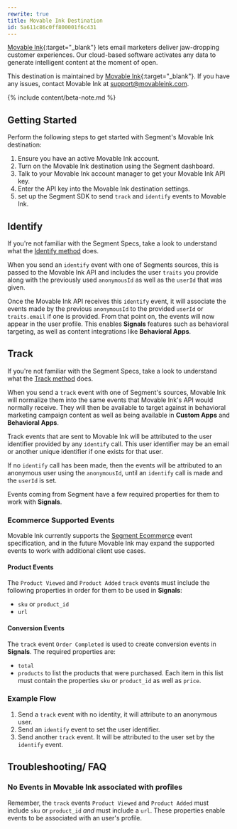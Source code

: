 ```yaml
---
rewrite: true
title: Movable Ink Destination
id: 5a611c86c0ff800001f6c431
---
```

[Movable Ink](https://movableink.com/){:target="_blank"} lets email marketers deliver jaw-dropping customer experiences. Our cloud-based software activates any data to generate intelligent content at the moment of open.

This destination is maintained by [Movable Ink](https://movableink.com/){:target="_blank"}. If you have any issues, contact Movable Ink at support@movableink.com.

{% include content/beta-note.md %}

## Getting Started



Perform the following steps to get started with Segment's Movable Ink destination:
1. Ensure you have an active Movable Ink account.
2. Turn on the Movable Ink destination using the Segment dashboard.
3. Talk to your Movable Ink account manager to get your Movable Ink API key.
4. Enter the API key into the Movable Ink destination settings.
5. set up the Segment SDK to send `track` and `identify` events to Movable Ink.


## Identify
If you're not familiar with the Segment Specs, take a look to understand what the [Identify method](/docs/connections/spec/identify/) does.

When you send an `identify` event with one of Segments sources, this is passed to the Movable Ink API and includes the user `traits` you provide along with the previously used `anonymousId` as well as the `userId` that was given.

Once the Movable Ink API receives this `identify` event, it will associate the events made by the previous `anonymousId` to the provided `userId` or `traits.email` if one is provided. From that point on, the events will now appear in the user profile. This enables **Signals** features such as behavioral targeting, as well as content integrations like **Behavioral Apps**.

## Track
If you're not familiar with the Segment Specs, take a look to understand what the [Track method](/docs/connections/spec/track/) does.

When you send a `track` event with one of Segment's sources, Movable Ink will normalize them into the same events that Movable Ink's API would normally receive. They will then be available to target against in behavioral marketing campaign content as well as being available in **Custom Apps** and **Behavioral Apps**.

Track events that are sent to Movable Ink will be attributed to the user identifier provided by any `identify` call. This user identifier may be an email or another unique identifier if one exists for that user.

If no `identify` call has been made, then the events will be attributed to an anonymous user using the `anonymousId`, until an `identify` call is made and the `userId` is set.

Events coming from Segment have a few required properties for them to work with **Signals**.

### Ecommerce Supported Events
Movable Ink currently supports the [Segment Ecommerce](/docs/connections/spec/ecommerce/v2/) event specification, and in the future Movable Ink may expand the supported events to work with additional client use cases.

#### Product Events
The `Product Viewed` and `Product Added` `track` events must include the following properties in order for them to be used in **Signals**:

* `sku` or `product_id`
* `url`

#### Conversion Events
The `track` event `Order Completed` is used to create conversion events in **Signals**. The required properties are:

* `total`
* `products` to list the products that were purchased. Each item in this list must contain the properties `sku` or `product_id` as well as `price`.

### Example Flow
1. Send a `track` event with no identity, it will attribute to an anonymous user.
2. Send an `identify` event to set the user identifier.
3. Send another `track` event. It will be attributed to the user set by the `identify` event.

## Troubleshooting/ FAQ

### No Events in Movable Ink associated with profiles
Remember, the `track` events `Product Viewed` and `Product Added` must include `sku` or `product_id` _and_ must include a `url`. These properties enable events to be associated with an user's profile.
